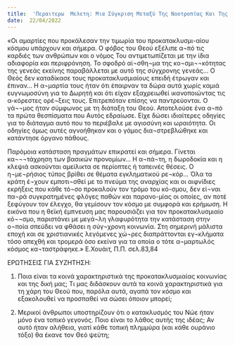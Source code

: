 ```yaml
---
title:  'Περαιτερω  Μελετη: Μια Σύγκριση Μεταξύ Της Νοοτροπίας Και Της Συμπεριφοράς Των Ανθρώπων, Της Κατάστασης Του Κόσμου Πριν Τον Κατακλυσμό Και Των Ανθρώπων Στις Μέρες Μας, Είναι Ιδιαίτερα Διδακτική.  Σίγουρα, Η Ανθρώπινη Κακία Δεν Είναι Νέο Φαινόμενο. Δείτε Τους Παραλληλισμούς Μεταξύ Της Εποχής Τους Και Της Δικής Μας.'
date:  22/04/2022
---
```


«Οι αμαρτίες που προκάλεσαν την τιμωρία του προκατακλυσμι-αίου κόσμου υπάρχουν και σήμερα. Ο φόβος του Θεού εξέλιπε α¬πό τις καρδιές των ανθρώπων και ο νόμος Του αντιμετωπίζεται με την ίδια αδιαφορία και περιφρόνηση. Το σφοδρό αί¬σθη¬μα της κο¬σμι¬¬κότητας της γενεάς εκείνης παραβάλλεται με αυτό της σύγχρονης γενεάς… Ο Θεός δεν καταδίκασε τους προκατακλυσμιαίους επειδή έτρωγαν και έπιναν… Η α¬μαρτία τους ήταν ότι έπαιρναν τα δώρα αυτά χωρίς καμιά ευγνωμοσύνη για το Δωρητή και ότι είχαν εξαχρειωθεί ικανοποιώντας τις α-κόρεστες ορέ¬ξεις τους. Επιτρεπόταν επίσης να παντρεύονται. Ο γά¬¬μος ήταν σύμφωνος με τη διάταξη του Θεού. Αποτελούσε ένα α¬πό τα πρώτα θεσπίσματα που Αυτός εδραίωσε. Είχε δώσει ιδιαίτερες οδηγίες για το διάταγμα αυτό που το περιέβαλε με αγιοσύνη και ωραιότητα. Οι οδηγίες όμως αυτές αγνοήθηκαν και ο γάμος δια¬στρεβλώθηκε και κατάντησε όργανο πάθους.

Παρόμοια κατάσταση πραγμάτων επικρατεί και σήμερα. Γίνεται κα¬¬¬τάχρηση των βασικών προνομίων… Η α¬πά¬τη, η δωροδοκία και η κλεψιά ασκούνται αμείλικτα σε περίοπτες ή ταπεινές θέσεις. Ο η¬με¬ρήσιος τύπος βρίθει σε θέματα εγκληματικού ρε¬κόρ… Όλα τα κράτη έ¬χουν εμποτι¬σθεί με το πνεύμα της αναρχίας και οι αιφνίδιες εκρήξεις που κάθε τό¬σο προκαλούν τον τρόμο του κό-σμου, δεν εί¬ναι πα¬ρά συγκρατημένες φλόγες παθών και παρανο-μίας οι οποίες, αν ποτέ ξεφύγουν τον έλεγχο, θα γεμίσουν τον κόσμο με συμφορά και ερήμωση. Η εικόνα που η θεϊκή έμπνευση μας παρουσιάζει για τον προκατακλυσμιαίο κό¬¬σμο, παριστάνει με μεγά¬λη γλαφυρότητα την κατάσταση στην ο¬ποία σπεύδει να φθάσει η σύγ¬χρονη κοινωνία. Στη σημερινή μάλιστα εποχή και σε χριστιανικές λεγόμενες χώ¬ρες διαπράττονται εγ¬κλήματα τόσο απεχθή και τρομερά όσο εκείνα για τα οποία ο τότε α¬μαρτωλός κόσμος κα¬ταστράφηκε.» Ε.Χουάιτ, Π.Π. σελ.83,84

ΕΡΩΤΗΣΕΙΣ  ΓΙΑ  ΣΥΖΗΤΗΣΗ:

1.	 Ποια είναι τα κοινά χαρακτηριστικά της προκατακλυσμιαίας κοινωνίας και της δική μας; Τι μας διδάσκουν αυτά τα κοινά χαρακτηριστικά για τη χάρη του Θεού που, παρόλα αυτά, αγαπά τον κόσμο και εξακολουθεί να προσπαθεί να σώσει όποιον μπορεί;

2.	Μερικοί άνθρωποι υποστηρίζουν ότι ο κατακλυσμός του Νώε ήταν μόνο ένα τοπικό γεγονός.  Ποιο είναι το λάθος αυτής της ιδέας;  Αν αυτό ήταν αλήθεια, γιατί κάθε τοπική πλημμύρα (και κάθε ουράνιο τόξο) θα έκανε τον Θεό ψεύτη;